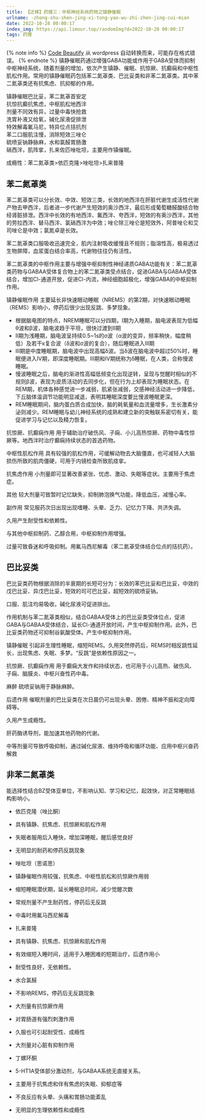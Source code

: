 ```yaml
---
title: 【迁移】药理三：中枢神经系统药物之镇静催眠
urlname: -zhong-shu-shen-jing-xi-tong-yao-wu-zhi-zhen-jing-cui-mian
date: 2022-10-28 00:00:17
index_img: https://api.limour.top/randomImg?d=2022-10-28 00:00:17
tags: 药理
---
```

{% note info %}
[Code Beautify](https://codebeautify.org/html-to-markdown) 从 wordpress 自动转换而来，可能存在格式错误。
{% endnote %}
镇静催眠药通过增强GABA功能或作用于GABA受体而抑制中枢神经系统，随着剂量的增加，依次产生镇静、催眠、抗惊厥、抗癫痫和中枢性肌松作用。常用的镇静催眠药包括苯二氮䓬类、巴比妥类和非苯二氮䓬类。其中苯二氮䓬类还有抗焦虑、抗抑郁的作用。

镇静催眠巴比妥，苯二氮䓬首安定  
抗惊抗癫抗焦虑，中枢肌松地西泮  
剂量不同效有异，过量中毒快抢救  
洗胃补液又给氧，碱化尿液促排泄  
特效解毒氟马尼，特异位点拮抗剂  
苯二口服肌注慢，消除短效三唑仑  
硫喷妥钠静脉麻，水和氯醛胃肠激  
硝西泮，肌阵挛，扎来佐匹唑吡坦，主要用作镇催眠。

成瘾性：苯二氮䓬类>依匹克隆>唑吡坦>扎来普隆

苯二氮䓬类
-----

苯二氮䓬类可以分长效、中效、短效三类，长效的地西泮在肝脏代谢生成活性代谢产物去甲西泮，后者进一步代谢产生短效的奥沙西泮，最后形成葡萄糖醛酸结合物经肾脏排泄。西泮中长效的有地西泮、氟西泮、夸西泮，短效的有奥沙西泮，其他的劳拉西泮、替马西泮、氯硝西泮为中效；唑仑除三唑仑是短效外，阿普唑仑和艾司唑仑是中效；氯氮卓是长效。

苯二氮䓬类口服吸收迅速完全，肌内注射吸收缓慢且不规则；脂溶性高，极易透过生物屏障，血浆蛋白结合率高，代谢物往往仍有活性。

苯二氮䓬类的中枢作用主要与增强中枢抑制性神经递质GABA功能有关：苯二氮䓬类药物与GABAA受体复合物上的苯二氮䓬类受点结合，促进GABA与GABAA受体结合，增加Cl-通道开放，促进Cl-内流，神经细胞超极化，增强GABA的中枢抑制作用。

镇静催眠作用 主要延长非快速眼动睡眠（NREMS）的第2期，对快速眼动睡眠（REMS）影响小，停药后很少出现反跳、多梦现象。

*   根据脑电图的特点，NREM睡眠可以分四期，I期为入睡期，脑电波表现为低幅θ波和β波，脑电波趋于平坦，很快过渡到II期
*   II期为浅睡期，脑电波呈持续0.5~1s的σ波（α波的变异，频率稍快，幅度稍低）及若干κ复合波（δ波和σ波的复合），随后睡眠进入III期
*   III期是中度睡眠期，脑电波中出现高幅δ波。当δ波在脑电波中超过50%时，睡眠便进入IV期，即深度睡眠期。III期和IV期统称为δ睡眠，在人类，合称慢波睡眠。
*   慢波睡眠之后，脑电的渐进性高幅低频变化出现逆转，呈现与觉醒时相似的不规则β波，表现为皮质活动的去同步化，但在行为上却表现为睡眠状态。在REM期，机体各种感觉进一步减弱，肌紧张减弱，交感神经活动进一步降低，下丘脑体温调节功能明显减退，表明其睡眠深度要比慢波睡眠更深。
*   REM睡眠期间，脑内蛋白质合成加快，脑的耗氧量和血流量增多，生长激素分泌则减少。REM睡眠与幼儿神经系统的成熟和建立新的突触联系密切有关，能促进学习与记忆以及精力恢复。

抗惊厥、抗癫痫作用 用于辅助治疗破伤风、子痫、小儿高热惊厥、药物中毒性惊厥等。地西泮时治疗癫痫持续状态的首选药物。

中枢性肌松作用 具有较强的肌松作用，可缓解动物去大脑僵直，也可减轻人大脑损伤所致的肌肉僵硬，可用于内镜检查所致肌痉挛。

抗焦虑作用 小剂量即可显著改善紧张、忧虑、激动、失眠等症状。主要用于焦虑症。

其他 较大剂量可致暂时记忆缺失，抑制肺泡换气功能，降低血压，减慢心率。

副作用 常见服药次日出现出现嗜睡、头晕、乏力、记忆力下降、共济失调。

久用产生耐受性和依赖性。

与其他中枢抑制药、乙醇合用，中枢抑制作用增强。

过量可致昏迷和呼吸抑制。用氟马西尼解毒（苯二氮䓬受体结合位点的拮抗药）。

巴比妥类
----

巴比妥类药物根据消除的半衰期的长短可分为：长效的苯巴比妥和巴比妥，中效的戊巴比妥、异戊巴比妥，短效的司可巴比妥，超短效的硫喷妥钠。

口服、肌注均易吸收，碱化尿液可促进排出。

作用机制与苯二氮䓬类相似，结合GABAA受体上的巴比妥类受体位点，促进GABA与GABAA受体结合，延长Cl-通道开放时间，产生中枢抑制作用。此外，巴比妥类药物还可抑制谷氨酸受体。产生中枢抑制作用。

镇静催眠 引起非生理性睡眠，缩短REMS。久用突然停药后，REMS时相反跳性延长，出现焦虑、失眠、多梦。“反跳”是依赖性原因之一。

抗惊厥、抗癫痫作用 用于癫痫大发作和持续状态，也可用于小儿高热、破伤风、子痫、脑膜炎、中枢兴奋性药中毒。

麻醉 硫喷妥钠用于静脉麻醉。

后遗作用 催眠剂量的巴比妥类在次日晨仍可出现头晕、困倦、精神不振和定向障碍等。

久用产生成瘾性。

肝药酶诱导剂，能加速其他药物的代谢。

中等剂量可导致呼吸抑制，通过碱化尿液、维持呼吸和循环功能、应用中枢兴奋药解救

非苯二氮䓬类
------

能选择性结合BZ受体亚单位，不影响认知、学习和记忆，起效快，对正常睡眠结构影响小。

*   依匹克隆（唑比酮）
*   具有镇静、抗焦虑、抗惊厥和肌松作用
*   失眠者服用后入睡快，增加深睡眠，醒后感觉良好
*   无明显的耐药和停药反跳现象

*   唑吡坦（思诺思）
*   镇静催眠作用较强，抗焦虑、中枢性肌松和抗惊厥作用弱
*   缩短睡眠潜伏期，延长睡眠总时间，减少觉醒次数
*   常规剂量不产生耐药性，停药后无反跳
*   中毒时用氟马西尼解毒

*   扎来普隆
*   具有镇静、抗焦虑、抗惊厥和肌松作用
*   有效缩短入睡时间，适用于入睡困难的短期治疗，后遗作用小
*   耐受性良好，无依赖性。

*   水合氯醛
*   不影响REMS，停药后无反跳现象
*   大剂量有抗惊厥作用
*   对胃肠道有强烈刺激作用
*   久服也可引起耐受性、成瘾性
*   大剂量对心脏有抑制作用

*   丁螺环酮
*   5-HT1A受体部分激动剂，与GABAA系统无直接关系。
*   主要用于抗焦虑和伴有焦虑的失眠、抑郁症等
*   不良反应有头晕、头痛和胃肠功能紊乱
*   无明显的生理依赖性和成瘾性